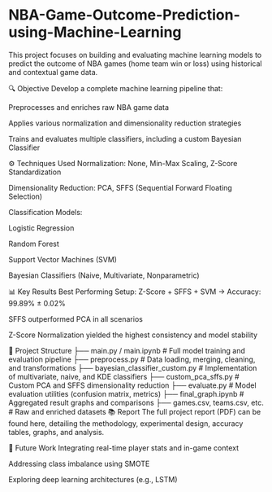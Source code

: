 # NBA-Game-Outcome-Prediction-using-Machine-Learning
This project focuses on building and evaluating machine learning models to predict the outcome of NBA games (home team win or loss) using historical and contextual game data.

🔍 Objective
Develop a complete machine learning pipeline that:

Preprocesses and enriches raw NBA game data

Applies various normalization and dimensionality reduction strategies

Trains and evaluates multiple classifiers, including a custom Bayesian Classifier

⚙️ Techniques Used
Normalization: None, Min-Max Scaling, Z-Score Standardization

Dimensionality Reduction: PCA, SFFS (Sequential Forward Floating Selection)

Classification Models:

Logistic Regression

Random Forest

Support Vector Machines (SVM)

Bayesian Classifiers (Naive, Multivariate, Nonparametric)

📊 Key Results
Best Performing Setup:
Z-Score + SFFS + SVM → Accuracy: 99.89% ± 0.02%

SFFS outperformed PCA in all scenarios

Z-Score Normalization yielded the highest consistency and model stability

📁 Project Structure
├── main.py / main.ipynb           # Full model training and evaluation pipeline
├── preprocess.py                  # Data loading, merging, cleaning, and transformations
├── bayesian_classifier_custom.py # Implementation of multivariate, naive, and KDE classifiers
├── custom_pca_sffs.py             # Custom PCA and SFFS dimensionality reduction
├── evaluate.py                    # Model evaluation utilities (confusion matrix, metrics)
├── final_graph.ipynb             # Aggregated result graphs and comparisons
├── games.csv, teams.csv, etc.    # Raw and enriched datasets
📚 Report
The full project report (PDF) can be found here, detailing the methodology, experimental design, accuracy tables, graphs, and analysis.

📌 Future Work
Integrating real-time player stats and in-game context

Addressing class imbalance using SMOTE

Exploring deep learning architectures (e.g., LSTM)
